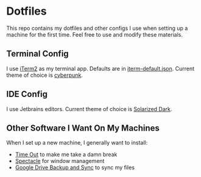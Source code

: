 # Dotfiles

This repo contains my dotfiles and other configs I use when setting up a machine for the first time. Feel free to use and modify these materials.

## Terminal Config
I use [iTerm2](https://iterm2.com/downloads.html) as my terminal app. Defaults are in [iterm-default.json](/iterm-default.json). Current theme of choice is [cyberpunk](https://github.com/Murderlon/cyberpunk-iterm).

## IDE Config
I use Jetbrains editors. Current theme of choice is [Solarized Dark](https://plugins.jetbrains.com/plugin/12112-solarized-theme).

## Other Software I Want On My Machines
When I set up a new machine, I generally want to install:
* [Time Out](https://www.dejal.com/timeout/) to make me take a damn break
* [Spectacle](https://www.spectacleapp.com/) for window management
* [Google Drive Backup and Sync](https://www.google.com/drive/download/) to sync my files